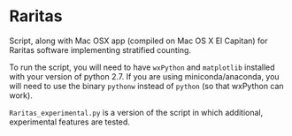 # Raritas

Script, along with Mac OSX app (compiled on Mac OS X El Capitan) for Raritas software implementing stratified counting.

To run the script, you will need to have `wxPython` and `matplotlib` installed with your version of python 2.7. 
If you are using miniconda/anaconda, you will need to use the binary `pythonw` instead of `python` (so that wxPython can work).

`Raritas_experimental.py` is a version of the script in which additional, experimental features are tested.
